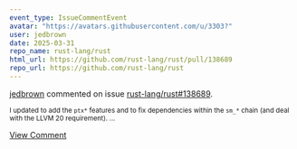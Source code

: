 ```yaml
---
event_type: IssueCommentEvent
avatar: "https://avatars.githubusercontent.com/u/3303?"
user: jedbrown
date: 2025-03-31
repo_name: rust-lang/rust
html_url: https://github.com/rust-lang/rust/pull/138689
repo_url: https://github.com/rust-lang/rust
---
```


<a href='https://github.com/jedbrown' target='_blank'>jedbrown</a> commented on issue <a href='https://github.com/rust-lang/rust/pull/138689' target='_blank'>rust-lang/rust#138689</a>.

<small>I updated to add the `ptx*` features and to fix dependencies within the `sm_*` chain (and deal with the LLVM 20 requirement)....</small>

<a href='https://github.com/rust-lang/rust/pull/138689' target='_blank'>View Comment</a>